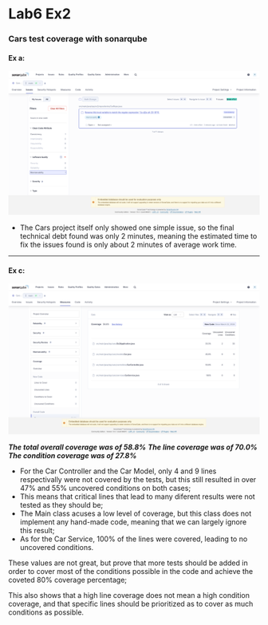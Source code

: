 # Lab6 Ex2
### Cars test coverage with sonarqube

#### Ex a:
<img src="https://github.com/P-Ramos16/TQS_107348/blob/main/labs/lab6/ex-2/sonarqube_issue_list.png?raw=true" width="1000">

 - The Cars project itself only showed one simple issue, so the final technical debt found was only 2 minutes, meaning the estimated time to fix the issues found is only about 2 minutes of average work time.

---

#### Ex c:
<img src="https://github.com/P-Ramos16/TQS_107348/blob/main/labs/lab6/ex-2/sonarqube_coverage.png?raw=true" width="1000">

**_The total overall coverage was of 58.8%_**
**_The line coverage was of 70.0%_**
**_The condition coverage was of 27.8%_**
 - For the Car Controller and the Car Model, only 4 and 9 lines respectivally were not covered by the tests, but this still resulted in over 47% and 55% uncovered conditions on both cases;
 - This means that critical lines that lead to many diferent results were not tested as they should be;
 - The Main class acuses a low level of coverage, but this class does not implement any hand-made code, meaning that we can largely ignore this result;
 - As for the Car Service, 100% of the lines were covered, leading to no uncovered conditions.
 
 These values are not great, but prove that more tests should be added in order to cover most of the conditions possible in the code and achieve the coveted 80% coverage percentage;

 This also shows that a high line coverage does not mean a high condition coverage, and that specific lines should be prioritized as to cover as much conditions as possible.